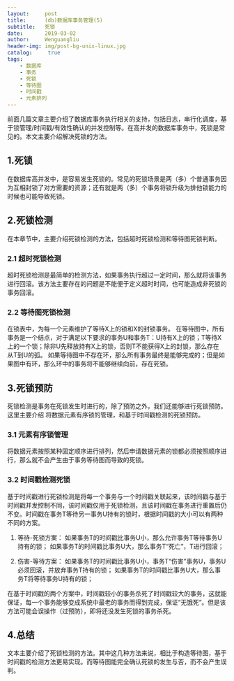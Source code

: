 ```yaml
---
layout:     post
title:      (db)数据库事务管理(5)
subtitle:   死锁
date:       2019-03-02
author:     Wenguangliu
header-img: img/post-bg-unix-linux.jpg
catalog: 	 true
tags:
    - 数据库
    - 事务
    - 死锁
    - 等待图
    - 时间戳
    - 元素排列
---
```


前面几篇文章主要介绍了数据库事务执行相关的支持，包括日志，串行化调度，基于锁管理/时间戳/有效性确认的并发控制等。在高并发的数据库事务中，死锁是常见的。本文主要介绍解决死锁的方法。

## 1.死锁
在数据库高并发中，是容易发生死锁的。常见的死锁场景是两（多）个普通事务因为互相封锁了对方需要的资源；还有就是两（多）个事务将锁升级为排他锁能力的时候也可能导致死锁。

## 2.死锁检测
在本章节中，主要介绍死锁检测的方法，包括超时死锁检测和等待图死锁判断。  

### 2.1 超时死锁检测
超时死锁检测是最简单的检测方法，如果事务执行超过一定时间，那么就将该事务进行回滚。该方法主要存在的问题是不能便于定义超时时间，也可能造成非死锁的事务回滚。

### 2.2 等待图死锁检测
在锁表中，为每一个元素维护了等待X上的锁和X的封锁事务。
在等待图中，所有事务是一个结点，对于满足以下要求的事务U和事务T：U持有X上的锁；T等待X上的一个锁；除非U先释放持有X上的锁，否则T不能获得X上的封锁，那么存在 从T到U的弧。
如果等待图中不存在环，那么所有事务最终是能够完成的；但是如果图中有环，那么环中的事务将不能够继续向前，存在死锁。

## 3.死锁预防
死锁检测是事务在死锁发生时进行的，除了预防之外，我们还能够进行死锁预防。这里主要介绍 将数据元素有序锁的管理，和基于时间戳检测的死锁预防。

### 3.1 元素有序锁管理
将数据元素按照某种固定顺序进行排列，然后申请数据元素的锁都必须按照顺序进行，那么就不会产生由于事务等待图而导致的死锁。

### 3.2 时间戳检测死锁
基于时间戳进行死锁检测是将每一个事务与一个时间戳关联起来，该时间戳与基于时间戳并发控制不同，该时间戳仅用于死锁检测，且该时间戳在事务进行重置后仍不变。时间戳在事务T等待另一事务U持有的锁时，根据时间戳的大小可以有两种不同的方案。 

1. 等待-死锁方案：
如果事务T的时间戳比事务U小，那么允许事务T等待事务U持有的锁；
如果事务T的时间戳比事务U大，那么事务T“死亡”，T进行回滚；

2. 伤害-等待方案：
如果事务T的时间戳比事务U小，事务T“伤害”事务U，事务U必须回滚，并放弃事务T持有的锁；
如果事务T的时间戳比事务U大，那么事务T将等待事务U持有的锁；

在基于时间戳的两个方案中，时间戳较小的事务杀死了时间戳较大的事务，这就能保证，每一个事务能够变成系统中最老的事务而得到完成，保证“无饿死”。但是该方法可能会误操作（过预防），即将还没发生死锁的事务杀死。

## 4.总结
文本主要介绍了死锁检测的方法。其中这几种方法来说，相比于构造等待图，基于时间戳的检测方法更易实现。而等待图能完全确认死锁的发生与否，而不会产生误判。
